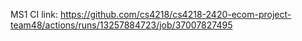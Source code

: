 MS1 CI link: https://github.com/cs4218/cs4218-2420-ecom-project-team48/actions/runs/13257884723/job/37007827495
